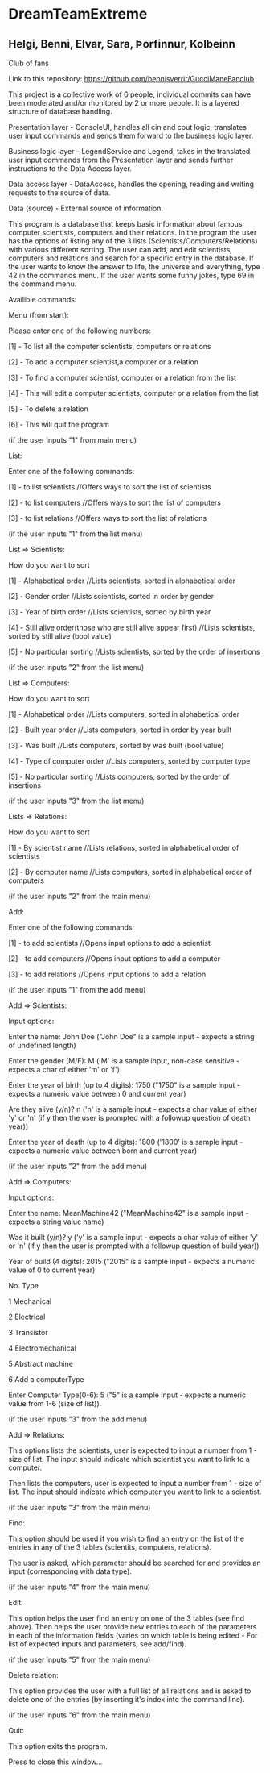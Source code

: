 # DreamTeamExtreme

## Helgi, Benni, Elvar, Sara, Þorfinnur, Kolbeinn

Club of fans

Link to this repository: https://github.com/bennisverrir/GucciManeFanclub

This project is a collective work of 6 people, individual commits can have been moderated and/or monitored by 2 or more people. It is a layered structure of database handling.

Presentation layer - ConsoleUI, handles all cin and cout logic, translates user input commands and sends them forward to the business logic layer.

Business logic layer - LegendService and Legend, takes in the translated user input commands from the Presentation layer and sends further instructions to the Data Access layer.

Data access layer - DataAccess, handles the opening, reading and writing requests to the source of data.

Data (source) - External source of information.

This program is a database that keeps basic information about famous computer scientists, computers and their relations. In the program the user has the options of listing any of the 3 lists (Scientists/Computers/Relations) with various different sorting. The user can add, and edit scientists, computers and relations and search for a specific entry in the database. If the user wants to know the answer to life, the universe and everything, type 42 in the commands menu. If the user wants some funny jokes, type 69 in the command menu.

Availible commands:

Menu (from start):

Please enter one of the following numbers:

[1] - To list all the computer scientists, computers or relations

[2] - To add a computer scientist,a computer or a relation

[3] - To find a computer scientist, computer or a relation from the list

[4] - This will edit a computer scientists, computer or a relation from the list    

[5] - To delete a relation                  

[6] - This will quit the program                              


(if the user inputs "1" from main menu)

List:


Enter one of the following commands:

[1] - to list scientists  //Offers ways to sort the list of scientists

[2] - to list computers  //Offers ways to sort the list of computers

[3] - to list relations  //Offers ways to sort the list of relations


(if the user inputs "1" from the list menu)

List => Scientists:

How do you want to sort

[1] - Alphabetical order  //Lists scientists, sorted in alphabetical order

[2] - Gender order  //Lists scientists, sorted in order by gender

[3] - Year of birth order  //Lists scientists, sorted by birth year

[4] - Still alive order(those who are still alive appear first) //Lists scientists, sorted by still alive (bool value)

[5] - No particular sorting  //Lists scientists, sorted by the order of insertions


(if the user inputs "2" from the list menu)

List => Computers:

How do you want to sort

[1] - Alphabetical order //Lists computers, sorted in alphabetical order

[2] - Built year order //Lists computers, sorted in order by year built

[3] - Was built //Lists computers, sorted by was built (bool value)

[4] - Type of computer order //Lists computers, sorted by computer type

[5] - No particular sorting //Lists computers, sorted by the order of insertions


(if the user inputs "3" from the list menu)

Lists => Relations:

How do you want to sort

[1] - By scientist name //Lists relations, sorted in alphabetical order of scientists

[2] - By computer name //Lists computers, sorted in alphabetical order of computers

(if the user inputs "2" from the main menu)

Add:

Enter one of the following commands:

[1] - to add scientists  //Opens input options to add a scientist

[2] - to add computers  //Opens input options to add a computer

[3] - to add relations //Opens input options to add a relation

(if the user inputs "1" from the add menu)

Add => Scientists:

Input options:

Enter the name: John Doe ("John Doe" is a sample input - expects a string of undefined length)

Enter the gender (M/F): M ('M' is a sample input, non-case sensitive - expects a char of either 'm' or 'f')

Enter the year of birth (up to 4 digits): 1750 ("1750" is a sample input - expects a numeric value between 0 and current year)

Are they alive (y/n)? n ('n' is a sample input - expects a char value of either 'y' or 'n' (if y then the user is prompted with a followup question of death year))

Enter the year of death (up to 4 digits): 1800 ('1800' is a sample input - expects a numeric value between born and current year)

(if the user inputs "2" from the add menu)

Add => Computers:

Input options:

Enter the name: MeanMachine42 ("MeanMachine42" is a sample input - expects a string value name)

Was it built (y/n)? y ('y' is a sample input - expects a char value of either 'y' or 'n' (if y then the user is prompted with a followup question of build year))

Year of build (4 digits): 2015 ("2015" is a sample input - expects a numeric value of 0 to current year)

No.    Type

1      Mechanical

2      Electrical

3      Transistor

4      Electromechanical

5      Abstract machine

6      Add a computerType

Enter Computer Type(0-6): 5 ("5" is a sample input - expects a numeric value from 1-6 (size of list)).

(if the user inputs "3" from the add menu)

Add => Relations:

This options lists the scientists, user is expected to input a number from 1 - size of list. The input should indicate which scientist you want to link to a computer.

Then lists the computers, user is expected to input a number from 1 - size of list. The input should indicate which computer you want to link to a scientist.

(if the user inputs "3" from the main menu)

Find:

This option should be used if you wish to find an entry on the list of the entries in any of the 3 tables (scientits, computers, relations). 

The user is asked, which parameter should be searched for and provides an input (corresponding with data type). 


(if the user inputs "4" from the main menu)

Edit:

This option helps the user find an entry on one of the 3 tables (see find above). Then helps the user provide new entries to each of the parameters in each of the information fields (varies on which table is being edited - For list of expected inputs and parameters, see add/find). 

(if the user inputs "5" from the main menu)

Delete relation:

This option provides the user with a full list of all relations and is asked to delete one of the entries (by inserting it's index into the command line).

(if the user inputs "6" from the main menu)

Quit:

This option exits the program.

Press <RETURN> to close this window...

